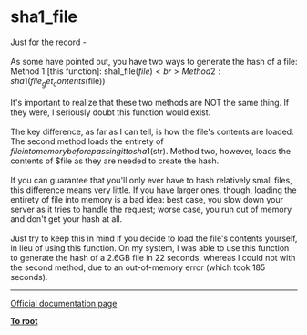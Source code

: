 # sha1_file



Just for the record - <br><br>As some have pointed out, you have two ways to generate the hash of a file:<br>Method 1 [this function]: sha1_file($file)<br>Method 2: sha1(file_get_contents($file))<br><br>It&apos;s important to realize that these two methods are NOT the same thing. If they were, I seriously doubt this function would exist.<br><br>The key difference, as far as I can tell, is how the file&apos;s contents are loaded. The second method loads the entirety of $file into memory before passing it to sha1($str). Method two, however, loads the contents of $file as they are needed to create the hash.<br><br>If you can guarantee that you&apos;ll only ever have to hash relatively small files, this difference means very little. If you have larger ones, though, loading the entirety of file into memory is a bad idea: best case, you slow down your server as it tries to handle the request; worse case, you run out of memory and don&apos;t get your hash at all.<br><br>Just try to keep this in mind if you decide to load the file&apos;s contents yourself, in lieu of using this function. On my system, I was able to use this function to generate the hash of a 2.6GB file in 22 seconds, whereas I could not with the second method, due to an out-of-memory error (which took 185 seconds).  

---

[Official documentation page](https://www.php.net/manual/en/function.sha1-file.php)

**[To root](/README.md)**